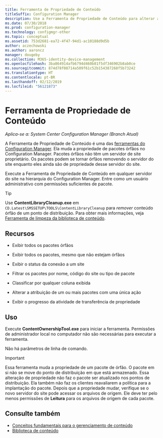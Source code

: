 ```yaml
---
title: Ferramenta de Propriedade de Conteúdo
titleSuffix: Configuration Manager
description: Use a Ferramenta de Propriedade de Conteúdo para alterar a propriedade de pacotes órfãos no Configuration Manager.
ms.date: 07/30/2018
ms.prod: configuration-manager
ms.technology: configmgr-other
ms.topic: conceptual
ms.assetid: 753d2681-ea72-4f47-94d1-ac10188d9d5b
author: aczechowski
ms.author: aaroncz
manager: dougeby
ms.collection: M365-identity-device-management
ms.openlocfilehash: 3ba864914afb6794d460b81f5df346902b8ab0ce
ms.sourcegitcommit: 874d78f08714a509f61c52b154387268f5b73242
ms.translationtype: HT
ms.contentlocale: pt-BR
ms.lasthandoff: 02/12/2019
ms.locfileid: "56121873"
---
```

# <a name="content-ownership-tool"></a>Ferramenta de Propriedade de Conteúdo

*Aplica-se a: System Center Configuration Manager (Branch Atual)*

A Ferramenta de Propriedade de Conteúdo é uma das [ferramentas do Configuration Manager](/sccm/core/support/tools). Ela muda a propriedade de pacotes órfãos no Configuration Manager. Pacotes órfãos não têm um servidor de site proprietário. Os pacotes podem se tornar órfãos removendo o servidor do site enquanto eles ainda são de propriedade desse servidor do site.

Execute a Ferramenta de Propriedade de Conteúdo em qualquer servidor do site na hierarquia do Configuration Manager. Entre como um usuário administrativo com permissões suficientes de pacote.  

> [!Tip]  
> Use **ContentLibraryCleanup.exe** em `CD.Latest\SMSSETUP\TOOLS\ContentLibraryCleanup` para *remover* conteúdo órfão de um ponto de distribuição. Para obter mais informações, veja [Ferramenta de limpeza da biblioteca de conteúdo](/sccm/core/plan-design/hierarchy/content-library-cleanup-tool).  



## <a name="features"></a>Recursos

- Exibir todos os pacotes órfãos  

- Exibir todos os pacotes, mesmo que não estejam órfãos  

- Exibir o status da conexão a um site  

- Filtrar os pacotes por nome, código do site ou tipo de pacote  

- Classificar por qualquer coluna exibida  

- Alterar a atribuição de um ou mais pacotes com uma única ação  

- Exibir o progresso da atividade de transferência de propriedade  



## <a name="usage"></a>Uso

Execute **ContentOwnershipTool.exe** para iniciar a ferramenta. Permissões de administrador local no computador não são necessárias para executar a ferramenta.

Não há parâmetros de linha de comando.

> [!Important]   
> Essa ferramenta muda a propriedade de um pacote de órfão. O pacote em si não se move do ponto de distribuição em que está armazenado. Essa alteração de propriedade não faz o pacote ser atualizado nos pontos de distribuição. Ela também não faz os clientes reavaliarem a política para a implantação do pacote. Depois que a propriedade mudar, verifique se o novo servidor do site pode acessar os arquivos de origem. Ele deve ter pelo menos permissões de **Leitura** para os arquivos de origem de cada pacote. 



## <a name="see-also"></a>Consulte também

- [Conceitos fundamentais para o gerenciamento de conteúdo](/sccm/core/plan-design/hierarchy/fundamental-concepts-for-content-management)
- [Biblioteca de conteúdo](/sccm/core/plan-design/hierarchy/the-content-library)
